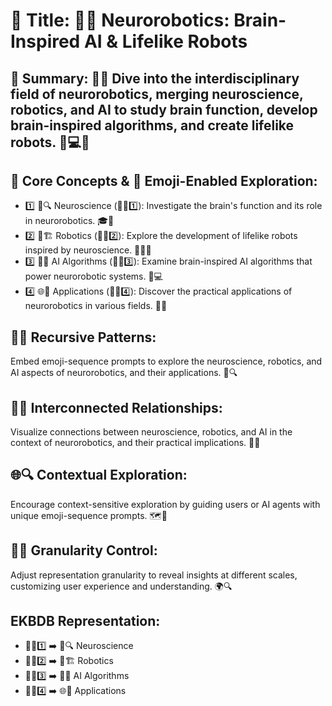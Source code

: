 # 🌟 Title: 🧠🤖 Neurorobotics: Brain-Inspired AI & Lifelike Robots

## 📌 Summary: 🌉🔬 Dive into the interdisciplinary field of neurorobotics, merging neuroscience, robotics, and AI to study brain function, develop brain-inspired algorithms, and create lifelike robots. 🧠💻🔧

## 🔑 Core Concepts & 🧬 Emoji-Enabled Exploration:
* 1️⃣ 🧠🔍 Neuroscience (🔬🤖1️⃣): Investigate the brain's function and its role in neurorobotics. 🎓🔎
* 2️⃣ 🤖🏗️ Robotics (🔬🤖2️⃣): Explore the development of lifelike robots inspired by neuroscience. 🚶‍♂️🔧
* 3️⃣ 🧪💡 AI Algorithms (🔬🤖3️⃣): Examine brain-inspired AI algorithms that power neurorobotic systems. 🧠💻
* 4️⃣ 🌐🚀 Applications (🔬🤖4️⃣): Discover the practical applications of neurorobotics in various fields. 🏥🌿

## 🔁🌀 Recursive Patterns:
Embed emoji-sequence prompts to explore the neuroscience, robotics, and AI aspects of neurorobotics, and their applications. 🌟🔍

## 🔗🌐 Interconnected Relationships:
Visualize connections between neuroscience, robotics, and AI in the context of neurorobotics, and their practical implications. 🧬💡

## 🌐🔍 Contextual Exploration:
Encourage context-sensitive exploration by guiding users or AI agents with unique emoji-sequence prompts. 🗺️🔬

## 🔎🔢 Granularity Control:
Adjust representation granularity to reveal insights at different scales, customizing user experience and understanding. 🌍🔍

## EKBDB Representation:
* 🔬🤖1️⃣ ➡️ 🧠🔍 Neuroscience
* 🔬🤖2️⃣ ➡️ 🤖🏗️ Robotics
* 🔬🤖3️⃣ ➡️ 🧪💡 AI Algorithms
* 🔬🤖4️⃣ ➡️ 🌐🚀 Applications